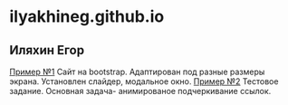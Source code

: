 # ilyakhineg.github.io
## Иляхин Егор
   
[Пример №1](https://ilyakhineg.github.io/Project3/src/ "")
    Сайт на bootstrap. Адаптирован под разные размеры экрана. Установлен слайдер, модальное окно.
[Пример №2](https://ilyakhineg.github.io/project4/ "")
    Тестовое задание. Основная задача- анимированое подчеркивание ссылок.
